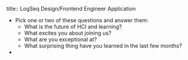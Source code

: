 title:: LogSeq Design/Frontend Engineer Application

- Pick one or two of these questions and answer them:
	- What is the future of HCI and learning?
	- What excites you about joining us?
	- What are you exceptional at?
	- What surprising thing have you learned in the last few months?
-